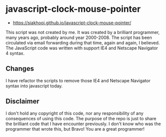 # javascript-clock-mouse-pointer

- <https://siakhooi.github.io/javascript-clock-mouse-pointer/>

This script was not created by me. It was created by a brilliant programmer, many years ago, probably around year 2000-2008. The script has been circulated via email forwarding during that time, again and again, I believed.
The JavaScript code was written with support IE4 and Netscape Navigator 4 syntax.

## Changes

I have refactor the scripts to remove those IE4 and Netscape Navigator syntax into javascript today.

## Disclaimer

I don't hold any copyright of this code, nor any responsibility of any consequences of using this code.
The purpose of the repo is just to share the brilliant code that I have encounter previously.
I don't know who was the programmer that wrote this, but Bravo! You are a great programmer!
